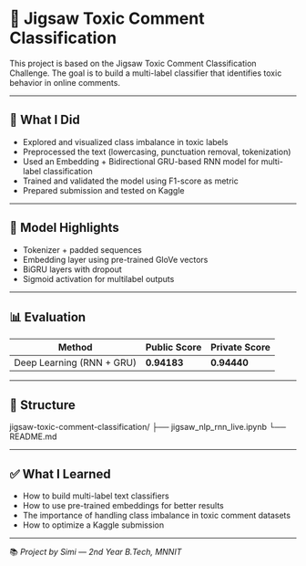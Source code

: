# 🧪 Jigsaw Toxic Comment Classification

This project is based on the Jigsaw Toxic Comment Classification Challenge. The goal is to build a multi-label classifier that identifies toxic behavior in online comments.

---

## 📌 What I Did

- Explored and visualized class imbalance in toxic labels
- Preprocessed the text (lowercasing, punctuation removal, tokenization)
- Used an Embedding + Bidirectional GRU-based RNN model for multi-label classification
- Trained and validated the model using F1-score as metric
- Prepared submission and tested on Kaggle

---

## 🧠 Model Highlights

- Tokenizer + padded sequences
- Embedding layer using pre-trained GloVe vectors
- BiGRU layers with dropout
- Sigmoid activation for multilabel outputs

---

## 📊 Evaluation

| Method | Public Score | Private Score |
|--------|--------------|---------------|
| Deep Learning (RNN + GRU) | **0.94183** | **0.94440** |

---

## 📂 Structure
jigsaw-toxic-comment-classification/
├── jigsaw_nlp_rnn_live.ipynb
└── README.md

---

## ✅ What I Learned

- How to build multi-label text classifiers
- How to use pre-trained embeddings for better results
- The importance of handling class imbalance in toxic comment datasets
- How to optimize a Kaggle submission

---

📚 *Project by Simi — 2nd Year B.Tech, MNNIT*

